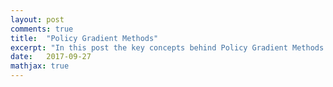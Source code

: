 ```yaml
---
layout: post
comments: true
title:  "Policy Gradient Methods"
excerpt: "In this post the key concepts behind Policy Gradient Methods will be introduced. Sample topics are the REINFORCE algorithm and the Policy Gradient Theorem. In the end, the learned algorithms will be used to solve the MountainCar environment of the OpenAI Gym."
date:   2017-09-27
mathjax: true
---
```

